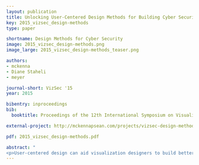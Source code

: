 ```yaml
---
layout: publication
title: Unlocking User-Centered Design Methods for Building Cyber Security Visualizations
key: 2015_vizsec_design-methods
type: paper

shortname: Design Methods for Cyber Security
image: 2015_vizsec_design-methods.png
image_large: 2015_vizsec_design-methods_teaser.png

authors:
- mckenna
- Diane Staheli
- meyer

journal-short: VizSec '15
year: 2015

bibentry: inproceedings
bib:
  booktitle: Proceedings of the 12th International Symposium on Visualization for Cyber Security (VIS ’15)

external-project: http://mckennapsean.com/projects/vizsec-design-methods/

pdf: 2015_vizsec_design-methods.pdf

abstract: "
<p>User-centered design can aid visualization designers to build better, more practical tools that meet the needs of cyber security users. The cyber security visualization research community can adopt a variety of design methods to more efficiently and effectively build tools. We demonstrate how previous cyber visualization research has omitted a discussion of effectiveness and process in the explanation of design methods. In this paper, we discuss three design methods and illustrate how each method informed two real-world cyber security visualization projects which resulted in successful deployments to users.</p>"
---
```

